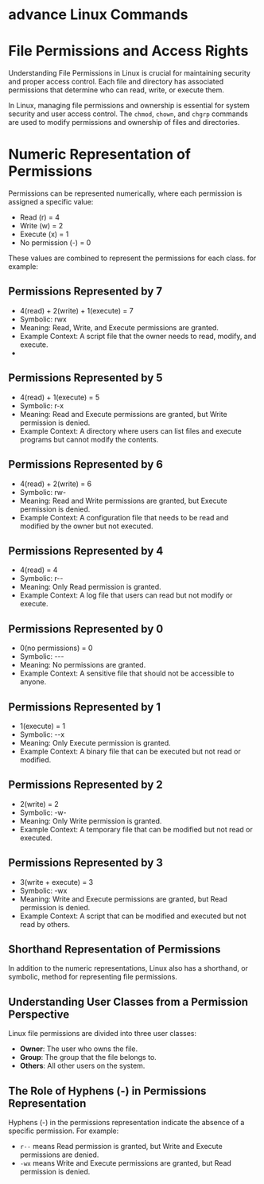 # advance Linux Commands

# File Permissions and Access Rights
Understanding File Permissions in Linux is crucial for maintaining security and proper access control. Each file and directory has associated permissions that determine who can read, write, or execute them.

In Linux, managing file permissions and ownership is essential for system security and user access control. The `chmod`, `chown`, and `chgrp` commands are used to modify permissions and ownership of files and directories.

# Numeric Representation of Permissions
Permissions can be represented numerically, where each permission is assigned a specific value:
- Read (r) = 4
- Write (w) = 2
- Execute (x) = 1
- No permission (-) = 0

These values are combined to represent the permissions for each class. for example:

## Permissions Represented by 7

- 4(read) + 2(write) + 1(execute) = 7
- Symbolic: rwx
- Meaning: Read, Write, and Execute permissions are granted.
- Example Context: A script file that the owner needs to read, modify, and execute.
- 
## Permissions Represented by 5
- 4(read) + 1(execute) = 5
- Symbolic: r-x
- Meaning: Read and Execute permissions are granted, but Write permission is denied.
- Example Context: A directory where users can list files and execute programs but cannot modify the contents.
  
## Permissions Represented by 6
- 4(read) + 2(write) = 6
- Symbolic: rw-
- Meaning: Read and Write permissions are granted, but Execute permission is denied.
- Example Context: A configuration file that needs to be read and modified by the owner but not executed.
  
## Permissions Represented by 4
- 4(read) = 4
- Symbolic: r--
- Meaning: Only Read permission is granted.
- Example Context: A log file that users can read but not modify or execute.    
  
## Permissions Represented by 0
- 0(no permissions) = 0
- Symbolic: ---
- Meaning: No permissions are granted.
- Example Context: A sensitive file that should not be accessible to anyone.
## Permissions Represented by 1
- 1(execute) = 1
- Symbolic: --x
- Meaning: Only Execute permission is granted.
- Example Context: A binary file that can be executed but not read or modified.     
## Permissions Represented by 2
- 2(write) = 2
- Symbolic: -w-
- Meaning: Only Write permission is granted.
- Example Context: A temporary file that can be modified but not read or executed.  
## Permissions Represented by 3
- 3(write + execute) = 3
- Symbolic: -wx
- Meaning: Write and Execute permissions are granted, but Read permission is denied.        
- Example Context: A script that can be modified and executed but not read by others.   

## Shorthand Representation of Permissions
In addition to the numeric representations, Linux also has a shorthand, or symbolic, method for representing file permissions.

## Understanding User Classes from a Permission Perspective
Linux file permissions are divided into three user classes:
- **Owner**: The user who owns the file.
- **Group**: The group that the file belongs to.
- **Others**: All other users on the system.
  
## The Role of Hyphens (-) in Permissions Representation
Hyphens (-) in the permissions representation indicate the absence of a specific permission. For example:
- `r--` means Read permission is granted, but Write and Execute permissions are denied.
- `-wx` means Write and Execute permissions are granted, but Read permission is denied. 